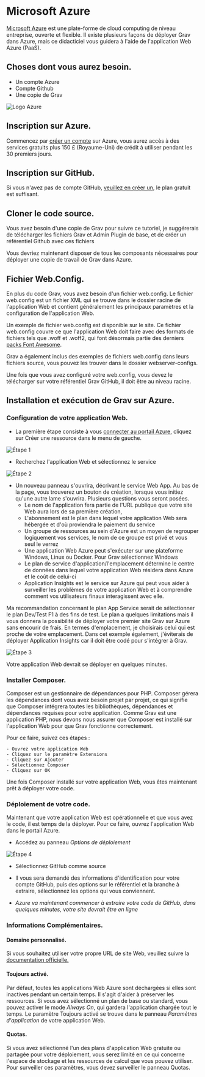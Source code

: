 <h1 class="rem">Microsoft Azure</h1>

[Microsoft Azure](https://azure.microsoft.com/) est une plate-forme de cloud computing de niveau entreprise, ouverte et flexible. Il existe plusieurs façons de déployer Grav dans Azure, mais ce didacticiel vous guidera à l'aide de l'application Web Azure (PaaS).

<h2 id="Choses dont vous aurez besoin">Choses dont vous aurez besoin.
<a href="#Choses dont vous aurez besoin" class="toc-anchor after"></a></h2>

* Un compte Azure
* Compte Github
* Une copie de Grav

![Logo Azure](https://learn.getgrav.org/user/pages/09.webservers-hosting/03.paas/04.azure/Azure.png)

<h2 id="Inscription sur Azure">Inscription sur Azure.
<a href="#Inscription sur Azure" class="toc-anchor after"></a></h2>

Commencez par [créer un compte](https://azure.microsoft.com/en-gb/free/) sur Azure, vous aurez accès à des services gratuits plus 150 £ (Royaume-Uni) de crédit à utiliser pendant les 30 premiers jours.

<h2 id="Inscription sur GitHub">Inscription sur GitHub.
<a href="#Inscription sur GitHub" class="toc-anchor after"></a></h2>

Si vous n'avez pas de compte GitHub, [veuillez en créer un](https://github.com/join?source=header-home), le plan gratuit est suffisant.

<h2 id="Cloner le code source">Cloner le code source.
<a href="#Cloner le code source" class="toc-anchor after"></a></h2>

Vous avez besoin d'une copie de Grav pour suivre ce tutoriel, je suggérerais de télécharger les fichiers Grav et Admin Plugin de base, et de créer un référentiel Github avec ces fichiers

Vous devriez maintenant disposer de tous les composants nécessaires pour déployer une copie de travail de Grav dans Azure.

<h2 id="Fichier Web.Config">Fichier Web.Config.
<a href="#Fichier Web.Config" class="toc-anchor after"></a></h2>

En plus du code Grav, vous avez besoin d'un fichier web.config. Le fichier web.config est un fichier XML qui se trouve dans le dossier racine de l'application Web et contient généralement les principaux paramètres et la configuration de l'application Web.

Un exemple de fichier web.config est disponible sur le site. Ce fichier web.config couvre ce que l'application Web doit faire avec des formats de fichiers tels que .woff et .woff2, qui font désormais partie des derniers [packs Font Awesome](https://fontawesome.com/).

Grav a également inclus des exemples de fichiers web.config dans leurs fichiers source, vous pouvez les trouver dans le dossier webserver-configs.

Une fois que vous avez configuré votre web.config, vous devez le télécharger sur votre référentiel Grav GitHub, il doit être au niveau racine.

<h2 id="Installation et exécution de Grav sur Azure">Installation et exécution de Grav sur Azure.
<a href="#Installation et exécution de Grav sur Azure" class="toc-anchor after"></a></h2>

<h3 id="Configuration de votre application Web">Configuration de votre application Web.
<a href="#Configuration de votre application Web" class="toc-anchor after"></a></h3>

* La première étape consiste à vous [connecter au portail Azure](https://portal.azure.com/), cliquez sur Créer une ressource dans le menu de gauche.

![Étape 1](https://learn.getgrav.org/user/pages/09.webservers-hosting/03.paas/04.azure/step1.png)

* Recherchez l'application Web et sélectionnez le service

![Étape 2](https://learn.getgrav.org/user/pages/09.webservers-hosting/03.paas/04.azure/step2.png)

* Un nouveau panneau s'ouvrira, décrivant le service Web App. Au bas de la page, vous trouverez un bouton de création, lorsque vous initiez qu'une autre lame s'ouvrira. Plusieurs questions vous seront posées.
    * Le nom de l'application fera partie de l'URL publique que votre site Web aura lors de sa première création,
    * L'abonnement est le plan dans lequel votre application Web sera hébergée et d'où proviendra le paiement du service
    * Un groupe de ressources au sein d'Azure est un moyen de regrouper logiquement vos services, le nom de ce groupe est privé et vous seul le verrez
    * Une application Web Azure peut s'exécuter sur une plateforme Windows, Linux ou Docker. Pour Grav sélectionnez Windows
    * Le plan de service d'application/l'emplacement détermine le centre de données dans lequel votre application Web résidera dans Azure et le coût de celui-ci
    * Application Insights est le service sur Azure qui peut vous aider à surveiller les problèmes de votre application Web et à comprendre comment vos utilisateurs finaux interagissent avec elle.

Ma recommandation concernant le plan App Service serait de sélectionner le plan Dev/Test F1 à des fins de test. Le plan a quelques limitations mais il vous donnera la possibilité de déployer votre premier site Grav sur Azure sans encourir de frais. En termes d'emplacement, je choisirais celui qui est proche de votre emplacement. Dans cet exemple également, j'éviterais de déployer Application Insights car il doit être codé pour s'intégrer à Grav.

![Étape 3](https://learn.getgrav.org/user/pages/09.webservers-hosting/03.paas/04.azure/step3.png)

Votre application Web devrait se déployer en quelques minutes.

<h3 id="Installer Composer">Installer Composer.
<a href="#Installer Composer" class="toc-anchor after"></a></h3>

Composer est un gestionnaire de dépendances pour PHP. Composer gérera les dépendances dont vous avez besoin projet par projet, ce qui signifie que Composer intégrera toutes les bibliothèques, dépendances et dépendances requises pour votre application. Comme Grav est une application PHP, nous devons nous assurer que Composer est installé sur l'application Web pour que Grav fonctionne correctement.

Pour ce faire, suivez ces étapes :

`- Ouvrez votre application Web`  
`- Cliquez sur le paramètre Extensions`  
`- Cliquez sur Ajouter`  
`- Sélectionnez Composer`  
`- Cliquez sur OK`

Une fois Composer installé sur votre application Web, vous êtes maintenant prêt à déployer votre code.

<h3 id="Déploiement de votre code">Déploiement de votre code.
<a href="#Déploiement de votre code" class="toc-anchor after"></a></h3>

Maintenant que votre application Web est opérationnelle et que vous avez le code, il est temps de la déployer. Pour ce faire, ouvrez l'application Web dans le portail Azure.

* Accédez au panneau *Options de déploiement*

![Étape 4](https://learn.getgrav.org/user/pages/09.webservers-hosting/03.paas/04.azure/step4.png)

* Sélectionnez GitHub comme source

* Il vous sera demandé des informations d'identification pour votre compte GitHub, puis des options sur le référentiel et la branche à extraire, sélectionnez les options qui vous conviennent.

* *Azure va maintenant commencer à extraire votre code de GitHub, dans quelques minutes, votre site devrait être en ligne*

<h3 id="Informations Complémentaires">Informations Complémentaires.
<a href="#Informations Complémentaires" class="toc-anchor after"></a></h3>

<h4 id="Domaine personnalisé">Domaine personnalisé.
<a href="#Domaine personnalisé" class="toc-anchor after"></a></h4>

Si vous souhaitez utiliser votre propre URL de site Web, veuillez suivre la [documentation officielle.](https://docs.microsoft.com/en-gb/azure/app-service/app-service-web-tutorial-custom-domain)

<h4 id="Toujours activé">Toujours activé.
<a href="#Toujours activé" class="toc-anchor after"></a></h4>

Par défaut, toutes les applications Web Azure sont déchargées si elles sont inactives pendant un certain temps. Il s'agit d'aider à préserver les ressources. Si vous avez sélectionné un plan de base ou standard, vous pouvez activer le mode *Always On*, qui gardera l'application chargée tout le temps. Le paramètre Toujours activé se trouve dans le panneau *Paramètres d'application* de votre application Web.

<h4 id="Quotas">Quotas.
<a href="#Quotas" class="toc-anchor after"></a></h4>

Si vous avez sélectionné l'un des plans d'application Web gratuite ou partagée pour votre déploiement, vous serez limité en ce qui concerne l'espace de stockage et les ressources de calcul que vous pouvez utiliser. Pour surveiller ces paramètres, vous devez surveiller le panneau Quotas.

